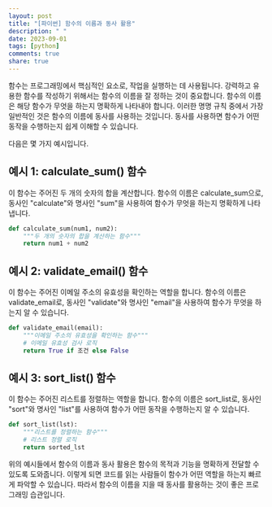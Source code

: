 ```yaml
---
layout: post
title: "[파이썬] 함수의 이름과 동사 활용"
description: " "
date: 2023-09-01
tags: [python]
comments: true
share: true
---
```


함수는 프로그래밍에서 핵심적인 요소로, 작업을 실행하는 데 사용됩니다. 강력하고 유용한 함수를 작성하기 위해서는 함수의 이름을 잘 정하는 것이 중요합니다. 함수의 이름은 해당 함수가 무엇을 하는지 명확하게 나타내야 합니다. 이러한 명명 규칙 중에서 가장 일반적인 것은 함수의 이름에 동사를 사용하는 것입니다. 동사를 사용하면 함수가 어떤 동작을 수행하는지 쉽게 이해할 수 있습니다.

다음은 몇 가지 예시입니다.

## **예시 1: calculate_sum() 함수**

이 함수는 주어진 두 개의 숫자의 합을 계산합니다. 함수의 이름은 calculate_sum으로, 동사인 "calculate"와 명사인 "sum"을 사용하여 함수가 무엇을 하는지 명확하게 나타냅니다.

```python
def calculate_sum(num1, num2):
    """두 개의 숫자의 합을 계산하는 함수"""
    return num1 + num2
```

## **예시 2: validate_email() 함수**

이 함수는 주어진 이메일 주소의 유효성을 확인하는 역할을 합니다. 함수의 이름은 validate_email로, 동사인 "validate"와 명사인 "email"을 사용하여 함수가 무엇을 하는지 알 수 있습니다.

```python
def validate_email(email):
    """이메일 주소의 유효성을 확인하는 함수"""
    # 이메일 유효성 검사 로직
    return True if 조건 else False
```

## **예시 3: sort_list() 함수**

이 함수는 주어진 리스트를 정렬하는 역할을 합니다. 함수의 이름은 sort_list로, 동사인 "sort"와 명사인 "list"를 사용하여 함수가 어떤 동작을 수행하는지 알 수 있습니다.

```python
def sort_list(lst):
    """리스트를 정렬하는 함수"""
    # 리스트 정렬 로직
    return sorted_lst
```

위의 예시들에서 함수의 이름과 동사 활용은 함수의 목적과 기능을 명확하게 전달할 수 있도록 도와줍니다. 이렇게 되면 코드를 읽는 사람들이 함수가 어떤 역할을 하는지 빠르게 파악할 수 있습니다. 따라서 함수의 이름을 지을 때 동사를 활용하는 것이 좋은 프로그래밍 습관입니다.